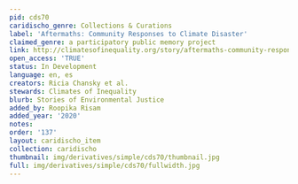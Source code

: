 ```yaml
---
pid: cds70
caridischo_genre: Collections & Curations
label: 'Aftermaths: Community Responses to Climate Disaster'
claimed_genre: a participatory public memory project
link: http://climatesofinequality.org/story/aftermaths-community-responses-to-climate-disaster/
open_access: 'TRUE'
status: In Development
language: en, es
creators: Ricia Chansky et al.
stewards: Climates of Inequality
blurb: Stories of Environmental Justice
added_by: Roopika Risam
added_year: '2020'
notes: 
order: '137'
layout: caridischo_item
collection: caridischo
thumbnail: img/derivatives/simple/cds70/thumbnail.jpg
full: img/derivatives/simple/cds70/fullwidth.jpg
---
```

